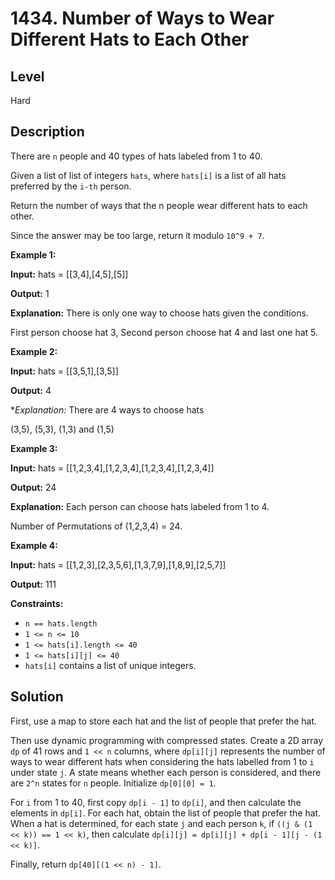 # 1434. Number of Ways to Wear Different Hats to Each Other
## Level
Hard

## Description
There are `n` people and 40 types of hats labeled from 1 to 40.

Given a list of list of integers `hats`, where `hats[i]` is a list of all hats preferred by the `i-th` person.

Return the number of ways that the n people wear different hats to each other.

Since the answer may be too large, return it modulo `10^9 + 7`.

**Example 1:**

**Input:** hats = [[3,4],[4,5],[5]]

**Output:** 1

**Explanation:** There is only one way to choose hats given the conditions.

First person choose hat 3, Second person choose hat 4 and last one hat 5.

**Example 2:**

**Input:** hats = [[3,5,1],[3,5]]

**Output:** 4

**Explanation:* There are 4 ways to choose hats

(3,5), (5,3), (1,3) and (1,5)

**Example 3:**

**Input:** hats = [[1,2,3,4],[1,2,3,4],[1,2,3,4],[1,2,3,4]]

**Output:** 24

**Explanation:** Each person can choose hats labeled from 1 to 4.

Number of Permutations of (1,2,3,4) = 24.

**Example 4:**

**Input:** hats = [[1,2,3],[2,3,5,6],[1,3,7,9],[1,8,9],[2,5,7]]

**Output:** 111

**Constraints:**

* `n == hats.length`
* `1 <= n <= 10`
* `1 <= hats[i].length <= 40`
* `1 <= hats[i][j] <= 40`
* `hats[i]` contains a list of unique integers.

## Solution
First, use a map to store each hat and the list of people that prefer the hat.

Then use dynamic programming with compressed states. Create a 2D array `dp` of 41 rows and `1 << n` columns, where `dp[i][j]` represents the number of ways to wear different hats when considering the hats labelled from 1 to `i` under state `j`. A state means whether each person is considered, and there are `2^n` states for `n` people. Initialize `dp[0][0] = 1`.

For `i` from 1 to 40, first copy `dp[i - 1]` to `dp[i]`, and then calculate the elements in `dp[i]`. For each hat, obtain the list of people that prefer the hat. When a hat is determined, for each state `j` and each person `k`, if `((j & (1 << k)) == 1 << k)`, then calculate `dp[i][j] = dp[i][j] + dp[i - 1][j - (1 << k)]`.

Finally, return `dp[40][(1 << n) - 1]`.
